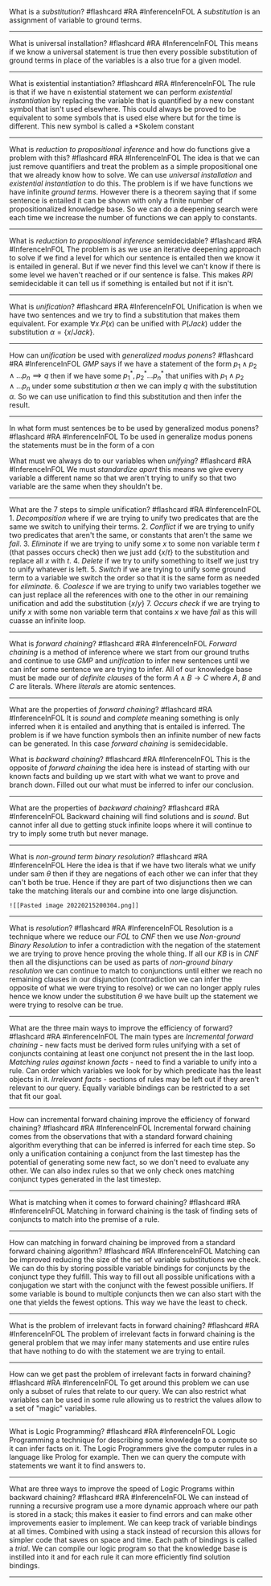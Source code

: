 What is a *substitution*? #flashcard #RA #InferenceInFOL
	A *substitution* is an assignment of variable to ground terms.

---
What is universal installation? #flashcard #RA #InferenceInFOL
	This means if we know a universal statement is true then every possible substitution of ground terms in place of the variables is a also true for a given model.

---
What is existential instantiation? #flashcard #RA #InferenceInFOL
	The rule is that if we have n existential statement we can perform *existential instantiation* by replacing the variable that is quantified by a new constant symbol that isn't used elsewhere. This could always be proved to be equivalent to some symbols that is used else where but for the time is different. This new symbol is called a *Skolem constant

---
What is *reduction to propositional inference* and how do functions give a problem with this? #flashcard #RA #InferenceInFOL
	The idea is that we can just remove quantifiers and treat the problem as a simple propositional one that we already know how to solve. We can  use *universal installation* and *existential instantiation* to do this. The problem is if we have functions we have infinite *ground terms*. However there is a theorem saying that if some sentence is entailed it can be shown with only a finite number of propositionalized knowledge base. So we can do a deepening search were each time we increase the number of functions we can apply to constants.

---
What is *reduction to propositional inference* semidecidable? #flashcard #RA #InferenceInFOL
	The problem is as we use an iterative deepening approach to solve if we find a level for which our sentence is entailed then we know it is entailed in general. But if we never find this level we can't know if there is some level we haven't reached or if our sentence is false. This makes *RPI* semidecidable it can tell us if something is entailed but not if it isn't.

---
What is *unification*? #flashcard #RA #InferenceInFOL
	Unification is when we have two sentences and we try to find a substitution that makes them equivalent. For example $\forall x. P(x)$ can be unified with $P(Jack)$ udder the substitution $\alpha=\{x/Jack\}$.

---
How can *unification* be used with *generalized modus ponens*? #flashcard #RA #InferenceInFOL
	*GMP* says if we have a statement of the form $p_1\land p_2\land ... p_n \implies q$ then if we have some $p_1^*, p_2^*...p_n^*$ that unifies with $p_1\land p_2\land ... p_n$ under some substitution $\alpha$ then we can imply $q$ with the substitution $\alpha$. So we can use unification to find this substitution and then infer the result.

---
In what form must sentences be to be used by generalized modus ponens? #flashcard #RA #InferenceInFOL 
	To be used in generalize modus ponens the statements must be in the form of a con


What must we always do to our variables when *unifying*? #flashcard #RA #InferenceInFOL
	We must *standardize apart* this means we give every variable a different name so that we aren't trying to unify so that two variable are the same when they shouldn't be.

---
What are the 7 steps to simple unification? #flashcard #RA #InferenceInFOL
	1. *Decomposition* where if we are trying to unify two predicates that are the same we switch to unifying their terms.
	2. *Conflict* if we are trying to unify two predicates that aren't the same, or constants that aren't the same we *fail*.
	3. *Eliminate* if we are trying to unify some $x$ to some non variable term $t$ (that passes occurs check) then we just add $\{x/t\}$ to the substitution and replace all $x$ with $t$.
	4. *Delete* if we try to unify something to itself we just try to unify whatever is left.
	5. *Switch* if we are trying to unify some ground term to a variable we switch the order so that it is the same form as needed for *eliminate*.
	6. *Coalesce* if we are trying to unify two variables together we can just replace all the references with one to the other in our remaining unification and add the substitution $\{x/y\}$
	7. *Occurs check* if we are trying to unify $x$ with some non variable term that contains $x$ we have *fail* as this will cuasse an infinite loop.
	
---
What is *forward chaining*? #flashcard #RA #InferenceInFOL
	*Forward chaining* is a method of inference where we start from our ground truths and continue to use *GMP* and *unification* to infer new sentences until we can infer some sentence we are trying to infer. All of our knowledge base must be made our of *definite clauses* of the form $A\land B\to C$ where $A$, $B$ and $C$ are literals. Where *literals* are atomic sentences.

---
What are the properties of *forward chaining*? #flashcard #RA #InferenceInFOL
	It is *sound* and *complete* meaning something is only inferred when it is entailed and anything that is entailed is inferred. The problem is if we have function symbols then an infinite number of new facts can be generated. In this case *forward chaining* is semidecidable.

What is *backward chaining*? #flashcard #RA #InferenceInFOL
	This is the opposite of *forward chaining* the idea here is instead of starting with our known facts and building up we start with what we want to prove and branch down. Filled out our what must be inferred to infer our conclusion.

---
What are the properties of *backward chaining*? #flashcard #RA #InferenceInFOL
	Backward chaining will find solutions and is *sound*. But cannot infer all due to getting stuck infinite loops where it will continue to try to imply some truth but never manage.

---
What is *non-ground term binary resolution*? #flashcard #RA #InferenceInFOL
	Here the idea is that if we have two literals what we unify under sam $\theta$ then if they are negations of each other we can infer that they can't both be true. Hence if they are part of two disjunctions then we can take the matching literals our and combine into one large disjunction.
	
	![[Pasted image 20220215200304.png]]

---
What is *resolution*? #flashcard #RA #InferenceInFOL
	Resolution is a technique where we reduce our *FOL* to *CNF* then we use *Non-ground Binary Resolution* to infer a contradiction with the negation of the statement we are trying to prove hence proving the whole thing. If all our $KB$ is in *CNF* then all the disjunctions can be used as parts of *non-ground binary resolution* we can continue to match to conjunctions until either we reach no remaining clauses in our disjunction (contradiction we can infer the opposite of what we were trying to resolve) or we can no longer apply rules hence we know under the substitution $\theta$ we have built up the statement we were trying to resolve can be true. 

---
What are the three main ways to improve the efficiency of forward? #flashcard #RA #InferenceInFOL 
	The main types are 
	*Incremental forward chaining* - new facts must be derived form rules unifying with a set of conjuncts containing at least one conjunct not present the in the last loop.
	*Matching rules against known facts* - need to find a variable to unify into a rule. Can order which variables we look for by which predicate has the least objects in it.
	*Irrelevant facts* - sections of rules may be left out if they aren't relevant to our query. Equally variable bindings can be restricted to a set that fit our goal.

---
How can incremental forward chaining improve the efficiency of forward chaining? #flashcard #RA #InferenceInFOL
	Incremental forward chaining comes from the observations that with a standard forward chaining algorithm everything that can be inferred is inferred for each time step. So only a unification containing a conjunct from the last timestep has the potential of generating some new fact, so we don't need to evaluate any other. We can also index rules so that we only check ones matching conjunct types generated in the last timestep.

---
What is matching when it comes to forward chaining? #flashcard #RA #InferenceInFOL 
	Matching in forward chaining is the task of finding sets of conjuncts to match into the premise of a rule.

---

How can matching in forward chaining be improved from a standard forward chaining algorithm? #flashcard #RA #InferenceInFOL 
	Matching can be improved reducing the size of the set of variable substitutions we check. We can do this by storing possible variable bindings for conjuncts by the conjunct type they fulfill. This way to fill out all possible unifications with a conjugation we start with the conjunct with the fewest possible unifiers. If some variable is bound to multiple conjuncts then we can also start with the one that yields the fewest options. This way we have the least to check.

---
What is the problem of irrelevant facts in forward chaining? #flashcard #RA #InferenceInFOL 
	The problem of irrelevant facts in forward chaining is the general problem that we may infer many statements and use entire rules that have nothing to do with the statement we are trying to entail.

---
How can we get past the problem of irrelevant facts in forward chaining? #flashcard #RA #InferenceInFOL 
	To get around this problem we can use only a subset of rules that relate to our query. We can also restrict what variables can be used in some rule allowing us to restrict the values allow to a set of "magic" variables.

---
What is Logic Programming? #flashcard #RA #InferenceInFOL 
	Logic Programming a technique for describing some knowledge to a compute so it can infer facts on it. The Logic Programmers give the computer rules in a language like Prolog for example. Then we can query the compute with statements we want it to find answers to.

---
What are three ways to improve the speed of Logic Programs within backward chaining? #flashcard #RA #InferenceInFOL 
	We can instead of running a recursive program use a more dynamic approach where our path is stored in a stack; this makes it easier to find errors and can make other improvements easier to implement.
	We can keep track of variable bindings at all times. Combined with using a stack instead of recursion this allows for simpler code that saves on space and time. Each path of bindings is called a *trial*.
	We can compile our logic program so that the knowledge base is instilled into it and for each rule it can more efficiently find solution bindings.

---
